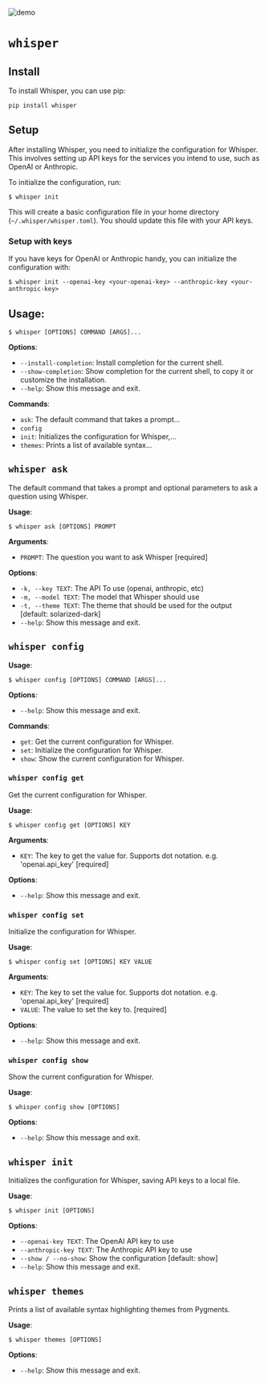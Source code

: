 
![demo](https://github.com/user-attachments/assets/40130388-2452-4902-9bca-2fb76ad79ffe)

# `whisper`

## Install

To install Whisper, you can use pip:

```console
pip install whisper
```

## Setup

After installing Whisper, you need to initialize the configuration for Whisper. This involves setting up API keys for the services you intend to use, such as OpenAI or Anthropic.

To initialize the configuration, run:

```console
$ whisper init
```

This will create a basic configuration file in your home directory (`~/.whisper/whisper.toml`).  You should update this file with your API keys.

### Setup with keys

If you have keys for OpenAI or Anthropic handy, you can initialize the configuration with:

```console
$ whisper init --openai-key <your-openai-key> --anthropic-key <your-anthropic-key>
```

## Usage:

```console
$ whisper [OPTIONS] COMMAND [ARGS]...
```

**Options**:

* `--install-completion`: Install completion for the current shell.
* `--show-completion`: Show completion for the current shell, to copy it or customize the installation.
* `--help`: Show this message and exit.

**Commands**:

* `ask`: The default command that takes a prompt...
* `config`
* `init`: Initializes the configuration for Whisper,...
* `themes`: Prints a list of available syntax...

## `whisper ask`

The default command that takes a prompt and optional parameters to ask a question using Whisper.

**Usage**:

```console
$ whisper ask [OPTIONS] PROMPT
```

**Arguments**:

* `PROMPT`: The question you want to ask Whisper  [required]

**Options**:

* `-k, --key TEXT`: The API To use (openai, anthropic, etc)
* `-m, --model TEXT`: The model that Whisper should use
* `-t, --theme TEXT`: The theme that should be used for the output  [default: solarized-dark]
* `--help`: Show this message and exit.

## `whisper config`

**Usage**:

```console
$ whisper config [OPTIONS] COMMAND [ARGS]...
```

**Options**:

* `--help`: Show this message and exit.

**Commands**:

* `get`: Get the current configuration for Whisper.
* `set`: Initialize the configuration for Whisper.
* `show`: Show the current configuration for Whisper.

### `whisper config get`

Get the current configuration for Whisper.

**Usage**:

```console
$ whisper config get [OPTIONS] KEY
```

**Arguments**:

* `KEY`: The key to get the value for.  Supports dot notation.  e.g. 'openai.api_key'  [required]

**Options**:

* `--help`: Show this message and exit.

### `whisper config set`

Initialize the configuration for Whisper.

**Usage**:

```console
$ whisper config set [OPTIONS] KEY VALUE
```

**Arguments**:

* `KEY`: The key to set the value for.  Supports dot notation.  e.g. 'openai.api_key'  [required]
* `VALUE`: The value to set the key to.  [required]

**Options**:

* `--help`: Show this message and exit.

### `whisper config show`

Show the current configuration for Whisper.

**Usage**:

```console
$ whisper config show [OPTIONS]
```

**Options**:

* `--help`: Show this message and exit.

## `whisper init`

Initializes the configuration for Whisper, saving API keys to a local file.

**Usage**:

```console
$ whisper init [OPTIONS]
```

**Options**:

* `--openai-key TEXT`: The OpenAI API key to use
* `--anthropic-key TEXT`: The Anthropic API key to use
* `--show / --no-show`: Show the configuration  [default: show]
* `--help`: Show this message and exit.

## `whisper themes`

Prints a list of available syntax highlighting themes from Pygments.

**Usage**:

```console
$ whisper themes [OPTIONS]
```

**Options**:

* `--help`: Show this message and exit.

